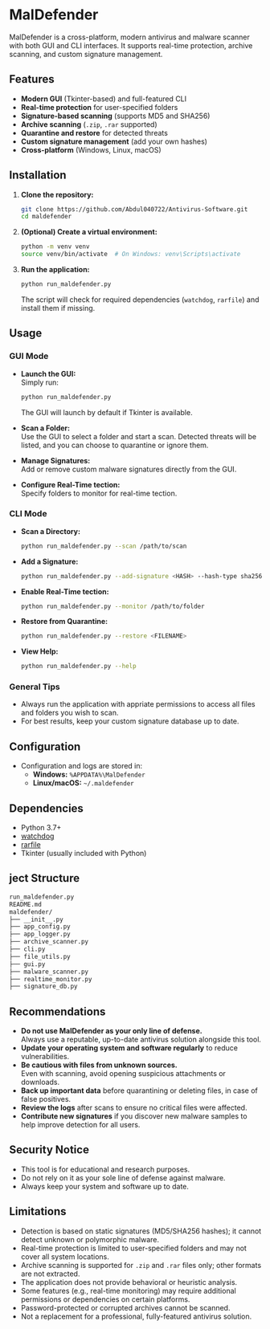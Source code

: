 # MalDefender

MalDefender is a cross-platform, modern antivirus and malware scanner with both GUI and CLI interfaces. It supports real-time protection, archive scanning, and custom signature management.

## Features

- **Modern GUI** (Tkinter-based) and full-featured CLI
- **Real-time protection** for user-specified folders
- **Signature-based scanning** (supports MD5 and SHA256)
- **Archive scanning** (`.zip`, `.rar` supported)
- **Quarantine and restore** for detected threats
- **Custom signature management** (add your own hashes)
- **Cross-platform** (Windows, Linux, macOS)

## Installation

1. **Clone the repository:**

   ```sh
   git clone https://github.com/Abdul040722/Antivirus-Software.git
   cd maldefender
   ```

2. **(Optional) Create a virtual environment:**

   ```sh
   python -m venv venv
   source venv/bin/activate  # On Windows: venv\Scripts\activate
   ```

3. **Run the application:**

   ```sh
   python run_maldefender.py
   ```

   The script will check for required dependencies (`watchdog`, `rarfile`) and install them if missing.

## Usage

### GUI Mode

- **Launch the GUI:**  
  Simply run:

  ```sh
  python run_maldefender.py
  ```

  The GUI will launch by default if Tkinter is available.

- **Scan a Folder:**  
  Use the GUI to select a folder and start a scan. Detected threats will be listed, and you can choose to quarantine or ignore them.

- **Manage Signatures:**  
  Add or remove custom malware signatures directly from the GUI.

- **Configure Real-Time tection:**  
  Specify folders to monitor for real-time tection.

### CLI Mode

- **Scan a Directory:**

  ```sh
  python run_maldefender.py --scan /path/to/scan
  ```

- **Add a Signature:**

  ```sh
  python run_maldefender.py --add-signature <HASH> --hash-type sha256
  ```

- **Enable Real-Time tection:**

  ```sh
  python run_maldefender.py --monitor /path/to/folder
  ```

- **Restore from Quarantine:**

  ```sh
  python run_maldefender.py --restore <FILENAME>
  ```

- **View Help:**

  ```sh
  python run_maldefender.py --help
  ```

### General Tips

- Always run the application with appriate permissions to access all files and folders you wish to scan.
- For best results, keep your custom signature database up to date.

## Configuration

- Configuration and logs are stored in:
  - **Windows:** `%APPDATA%\MalDefender`
  - **Linux/macOS:** `~/.maldefender`

## Dependencies

- Python 3.7+
- [watchdog](https://pypi.org/ject/watchdog/)
- [rarfile](https://pypi.org/ject/rarfile/)
- Tkinter (usually included with Python)

## ject Structure

```bash
run_maldefender.py
README.md
maldefender/
├── __init__.py
├── app_config.py
├── app_logger.py
├── archive_scanner.py
├── cli.py
├── file_utils.py
├── gui.py
├── malware_scanner.py
├── realtime_monitor.py
├── signature_db.py
```

## Recommendations

- **Do not use MalDefender as your only line of defense.**  
  Always use a reputable, up-to-date antivirus solution alongside this tool.
- **Update your operating system and software regularly** to reduce vulnerabilities.
- **Be cautious with files from unknown sources.**  
  Even with scanning, avoid opening suspicious attachments or downloads.
- **Back up important data** before quarantining or deleting files, in case of false positives.
- **Review the logs** after scans to ensure no critical files were affected.
- **Contribute new signatures** if you discover new malware samples to help improve detection for all users.

## Security Notice

- This tool is for educational and research purposes.
- Do not rely on it as your sole line of defense against malware.
- Always keep your system and software up to date.

## Limitations

- Detection is based on static signatures (MD5/SHA256 hashes); it cannot detect unknown or polymorphic malware.
- Real-time protection is limited to user-specified folders and may not cover all system locations.
- Archive scanning is supported for `.zip` and `.rar` files only; other formats are not extracted.
- The application does not provide behavioral or heuristic analysis.
- Some features (e.g., real-time monitoring) may require additional permissions or dependencies on certain platforms.
- Password-protected or corrupted archives cannot be scanned.
- Not a replacement for a professional, fully-featured antivirus solution.
